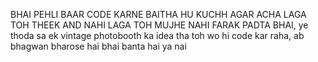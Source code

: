 BHAI PEHLI BAAR CODE KARNE BAITHA HU KUCHH AGAR ACHA LAGA TOH THEEK AND NAHI LAGA TOH MUJHE NAHI FARAK PADTA BHAI,
ye thoda sa ek vintage photobooth ka idea tha toh wo hi code kar raha, ab bhagwan bharose hai bhai banta hai ya nai 
